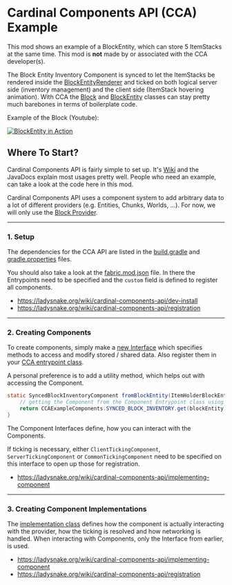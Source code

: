 # Cardinal Components API (CCA) Example

This mod shows an example of a BlockEntity, which can store 5 ItemStacks at the same time.
This mod is **not** made by or associated with the CCA developer(s).

The Block Entity Inventory Component is synced to let the ItemStacks be rendered inside the
[BlockEntityRenderer](src/main/java/net/shirojr/ccaexample/block/client/ItemHolderBlockEntityRenderer.java)
and ticked on both logical server side (inventory management) and the client side (ItemStack hovering animation).
With CCA the [Block](./src/main/java/net/shirojr/ccaexample/block/ItemHolderBlock.java)
and [BlockEntity](./src/main/java/net/shirojr/ccaexample/block/entity/ItemHolderBlockEntity.java) classes can stay
pretty much barebones in terms of boilerplate code.

Example of the Block (Youtube):

[![BlockEntity in Action](https://img.youtube.com/vi/1xTIzWlwzIQ/0.jpg)](https://www.youtube.com/watch?v=1xTIzWlwzIQ)

## Where To Start?

Cardinal Components API is fairly simple to set up. It's [Wiki](https://ladysnake.org/wiki/cardinal-components-api/)
and the JavaDocs explain most usages pretty well. People who need an example, can take a look at the code here in this
mod.

Cardinal Components API uses a component system to add arbitrary data to a lot of different providers (e.g. Entities,
Chunks, Worlds, ...). For now, we will only use
the [Block Provider](https://ladysnake.org/wiki/cardinal-components-api/modules/block).

---

### 1. Setup

The dependencies for the CCA API are listed in the [build.gradle](./build.gradle)
and [gradle.properties](./gradle.properties) files.

You should also take a look at the [fabric.mod.json](./src/main/resources/fabric.mod.json) file. In there the
Entrypoints need to be specified and the `custom` field is defined to register all components.

- https://ladysnake.org/wiki/cardinal-components-api/dev-install
- https://ladysnake.org/wiki/cardinal-components-api/registration

---

### 2. Creating Components

To create components, simply make
a [new Interface](./src/main/java/net/shirojr/ccaexample/cca/component/SyncedBlockInventoryComponent.java) which
specifies methods to access and modify stored / shared data. Also register them in
your [CCA entrypoint class](./src/main/java/net/shirojr/ccaexample/CCAExampleComponents.java).

A personal preference is to add a utility method, which helps out with accessing the Component.

```java
static SyncedBlockInventoryComponent fromBlockEntity(ItemHolderBlockEntity blockEntity) {
    // getting the Component from the Component Entrypoint class using the ComponentKey
    return CCAExampleComponents.SYNCED_BLOCK_INVENTORY.get(blockEntity);
}
```

The Component Interfaces define, how you can interact with the Components.

If ticking is necessary, either
`ClientTickingComponent`, `ServerTickingComponent` or `CommonTickingComponent` need to be specified on this interface
to open up those for registration.

- https://ladysnake.org/wiki/cardinal-components-api/implementing-component

---

### 3. Creating Component Implementations

The [implementation class](./src/main/java/net/shirojr/ccaexample/cca/implementation/SyncedBlockEntityInventoryComponentImpl.java)
defines how the component is actually interacting with the provider, how the
ticking is resolved and how networking is handled. When interacting with Components, only the Interface from earlier, is
used. 

- https://ladysnake.org/wiki/cardinal-components-api/implementing-component
- https://ladysnake.org/wiki/cardinal-components-api/registration
